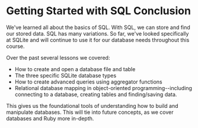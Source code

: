 # Getting Started with SQL Conclusion

We've learned all about the basics of SQL. With SQL, we can store and find our
stored data. SQL has many variations. So far, we've looked specifically at
SQLite and will continue to use it for our database needs throughout this
course.

Over the past several lessons we covered:

* How to create and open a database file and table
* The three specific SQLite database types
* How to create advanced queries using aggregator functions
* Relational database mapping in object-oriented programming--including
  connecting to a database, creating tables and finding/saving data.

This gives us the foundational tools of understanding how to build and
manipulate databases. This will tie into future concepts, as we cover databases
and Ruby more in-depth.
